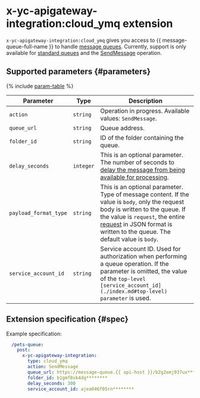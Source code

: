 # x-yc-apigateway-integration:cloud_ymq extension

`x-yc-apigateway-integration:cloud_ymq` gives you access to {{ message-queue-full-name }} to handle [message queues](../../../message-queue/concepts/queue.md). Currently, support is only available for [standard queues](../../../message-queue/concepts/queue.md#standard-queues) and the [SendMessage](../../../message-queue/api-ref/message/SendMessage.md) operation.

## Supported parameters {#parameters}

{% include [param-table](../../../_includes/api-gateway/parameters-table.md) %}

| Parameter | Type | Description |
----|----|----
| `action` | `string` | Operation in progress. Available values: `SendMessage`. |
| `queue_url` | `string` | Queue address. |
| `folder_id` | `string` | ID of the folder containing the queue. |
| `delay_seconds` | `integer` | This is an optional parameter. The number of seconds to [delay the message from being available for processing](../../../message-queue/concepts/delay-queues.md#delay-messages). |
| `payload_format_type` | `string` | This is an optional parameter. Type of message content. If the value is `body`, only the request body is written to the queue. If the value is `request`, the entire [request](./cloud-functions.md#request_v1) in JSON format is written to the queue. The default value is `body`. |
| `service_account_id` | `string` | Service account ID. Used for authorization when performing a queue operation. If the parameter is omitted, the value of the `top-level [service_account_id](./index.md#top-level) parameter` is used. |

## Extension specification {#spec}

Example specification:

```yaml
  /pets-queue:
    post:
      x-yc-apigateway-integration:
        type: cloud_ymq
        action: SendMessage
        queue_url: https://message-queue.{{ api-host }}/b2g2emj937ux********/dj6000000003********/pets-queue
        folder_id: b1gmf8vk4dq********
        delay_seconds: 300
        service_account_id: ajea046f05rn********
```
